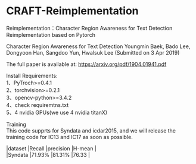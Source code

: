 # CRAFT-Reimplementation
Reimplementation：Character Region Awareness for Text Detection Reimplementation based on Pytorch

Character Region Awareness for Text Detection
Youngmin Baek, Bado Lee, Dongyoon Han, Sangdoo Yun, Hwalsuk Lee
(Submitted on 3 Apr 2019)

The full paper is available at: https://arxiv.org/pdf/1904.01941.pdf                                                         

Install Requirements:                                                                                                        
1、PyTroch>=0.4.1                                                                                                                             
2、torchvision>=0.2.1 			                                                    																			                             
3、opencv-python>=3.4.2                                                                                                       
4、check requiremtns.txt                                                                                                      
5、4 nvidia GPUs(we use 4 nvidia titanX)                                                                                      

Training                                                                                                                     
This code supprts for Syndata and icdar2015, and we will release the training code for IC13 and IC17 as soon as possible.

|dataset      |Recall      |precision      |H-mean    |                                                                        
|Syndata      |71.93%      |81.31%         |76.33     |                                                                      



